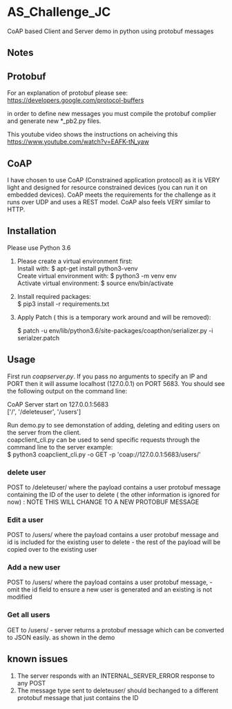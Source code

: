 # AS_Challenge_JC
CoAP based Client and Server demo in python using protobuf messages

## Notes


## Protobuf 

For an explanation of protobuf please see:
https://developers.google.com/protocol-buffers


in order to define new messages you must compile the protobuf complier and generate new *_pb2.py files.

This youtube video shows the instructions on acheiving this
https://www.youtube.com/watch?v=EAFK-tN_yaw

## CoAP

I have chosen to use CoAP (Constrained application protocol) as it is VERY light and designed for resource constrained devices (you can run it on embedded devices). 
CoAP meets the requirements for the challenge as it runs over UDP and uses a REST model. CoAP also feels VERY similar to HTTP.

## Installation
Please use Python 3.6


1.  Please create a virtual environment first:  
    Install with:       $  apt-get install python3-venv  
    Create virtual environment with: $ python3 -m venv env  
    Activate virtual environment:  $ source env/bin/activate  

2.  Install required packages:  
    $ pip3 install -r requirements.txt  

3.  Apply Patch ( this is a temporary work around and will be removed):  

    $ patch -u env/lib/python3.6/site-packages/coapthon/serializer.py -i serialzer.patch   

## Usage

First run *coapserver.py*. If you pass no arguments to specify an IP and PORT then it will assume localhost (127.0.0.1) on PORT 5683. You should see the following output on the command line:   

CoAP Server start on 127.0.0.1:5683  
['/', '/deleteuser', '/users']

Run demo.py to see demonstation of adding, deleting and editing users on the server from the client.  
coapclient_cli.py can be used to send specific requests through the command line to the server 
example:  
    $ python3 coapclient_cli.py -o GET -p 'coap://127.0.0.1:5683/users/'

### delete user
POST to /deleteuser/ where the payload contains a user protobuf message containing the ID of the user to delete ( the other information is ignored for now) : NOTE THIS WILL CHANGE TO A NEW PROTOBUF MESSAGE
 
### Edit a user
POST to /users/ where the payload contains a user protobuf message and id is included for the existing user to delete - the rest of the payload will be copied over to the existing user

### Add a new user
POST to /users/ where the payload contains a user protobuf message, - omit the id field to ensure a new user is generated and an existing is not modified

### Get all users
GET to /users/  - server returns a protobuf message which can be converted to JSON easily. as shown in the demo


## known issues

1. The server responds with an INTERNAL_SERVER_ERROR response to any POST 
2. The message type sent to deleteuser/ should bechanged to a different protobuf message that just contains the ID